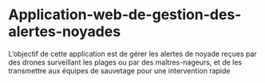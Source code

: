 # Application-web-de-gestion-des-alertes-noyades
L’objectif de cette application est de gérer les alertes de noyade reçues par des drones surveillant les plages ou par des maîtres-nageurs, et de les transmettre aux équipes de sauvetage pour une intervention rapide
